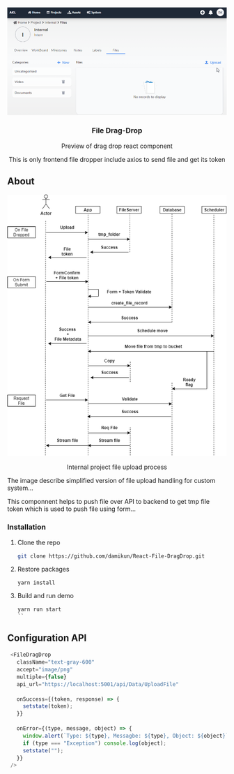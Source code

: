 
<!-- PROJECT LOGO -->
<br />
<p align="center">
  <a href="https://github.com/damikun/React-File-DragDrop">
  <img src="images/Upload.gif" alt="Example demo" >
  </a>

  <h3 align="center">File Drag-Drop</h3>

  <p align="center">
   Preview of drag drop react component
  </p>
    <p align="center">
   This is only frontend file dropper include axios to send file and get its token
  </p>
</p>


<!-- ABOUT -->
## About

<p align="center">
  <a href="https://github.com/damikun/React-File-DragDrop">
    <img src="images/fileProcess.png" alt="Example demo" >
  </a>
  
  <p align="center">
   Internal project file upload process
  </p>
</p>

The image describe simplified version of file upload handling for custom system...

This componnent helps to push file over API to backend to get tmp file token which is used to push file using form...


### Installation

1. Clone the repo
   ```sh
   git clone https://github.com/damikun/React-File-DragDrop.git
   ```
2. Restore packages
   ```
   yarn install
   ```
3. Build and run demo
   ```
   yarn run start
   ``
   
<!-- USAGE EXAMPLES -->
## Configuration API

   ```js
    <FileDragDrop
      className="text-gray-600"
      accept="image/png"
      multiple={false}
      api_url="https://localhost:5001/api/Data/UploadFile"

      onSuccess={(token, response) => {
        setstate(token);
      }}

      onError={(type, message, object) => {
        window.alert(`Type: ${type}, Messagbe: ${type}, Object: ${object}`)   
        if (type === "Exception") console.log(object);
        setstate("");
      }}
    />
   ```


